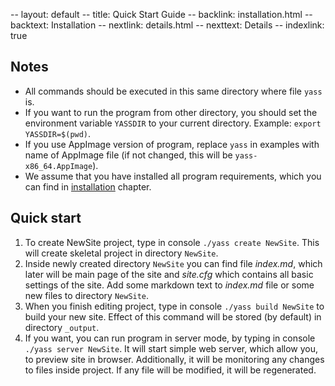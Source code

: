 -- layout: default
-- title: Quick Start Guide
-- backlink: installation.html
-- backtext: Installation
-- nextlink: details.html
-- nexttext: Details
-- indexlink: true
## Notes
* All commands should be executed in this same directory where file `yass` is.
* If you want to run the program from other directory, you should set the
  environment variable `YASSDIR` to your current directory. Example:
  `export YASSDIR=$(pwd)`.
* If you use AppImage version of program, replace `yass` in examples with
  name of AppImage file (if not changed, this will be `yass-x86_64.AppImage`).
* We assume that you have installed all program requirements, which you can
  find in [installation](installation.html) chapter.

## Quick start

1. To create NewSite project, type in console `./yass create NewSite`. This
   will create skeletal project in directory `NewSite`.
2. Inside newly created directory `NewSite` you can find file *index.md*, which
   later will be main page of the site and *site.cfg* which contains all basic
   settings of the site. Add some markdown text to *index.md* file or some new
   files to directory `NewSite`.
3. When you finish editing project, type in console `./yass build NewSite`
   to build your new site. Effect of this command will be stored (by default)
   in directory `_output`.
4. If you want, you can run program in server mode, by typing in console
   `./yass server NewSite`. It will start simple web server, which allow you,
   to preview site in browser. Additionally, it will be monitoring any changes
   to files inside project. If any file will be modified, it will be
   regenerated.
